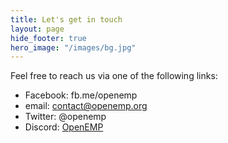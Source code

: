 ```yaml
---
title: Let's get in touch
layout: page
hide_footer: true
hero_image: "/images/bg.jpg"
---
```


Feel free to reach us via one of the following links:

- Facebook: fb.me/openemp
- email: contact@openemp.org
- Twitter: @openemp
- Discord: [OpenEMP](https://discord.gg/gmH5Kn5)

